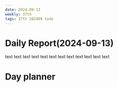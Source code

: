 ```yaml
---
date: 2024-09-13
weekly: 37th
tags: 37th 202409 todo
---
```

# Daily Report(2024-09-13)
text text text text text text text text text text text text
# Day planner
